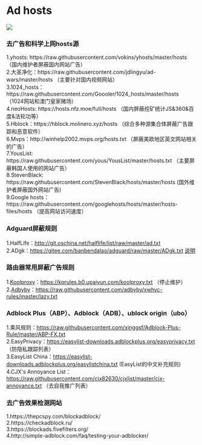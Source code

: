 <h1>Ad hosts</h1>

![](https://raw.githubusercontent.com/otobtc/image/master/img/Girl.jpg)
<h3>去广告和科学上网hosts源</h3>
1.yhosts: https://raw.githubusercontent.com/vokins/yhosts/master/hosts  （国内维护者屏蔽国内网站广告）
<br/>
2.大圣净化：https://raw.githubusercontent.com/jdlingyu/ad-wars/master/hosts  （主要针对国内视频网站）
<br/>
3.1024_hosts：https://raw.githubusercontent.com/Goooler/1024_hosts/master/hosts  （1024网站和澳门皇家赌场）
<br/>
4.neoHosts: https://hosts.nfz.moe/full/hosts  （国内屏蔽挖矿统计JS&360&百度&法轮功等）
<br/>
5.Hblock：https://hblock.molinero.xyz/hosts  （综合多种源集合体屏蔽广告跟踪和恶意软件）
<br/>
6.Mvps：http://winhelp2002.mvps.org/hosts.txt  （屏蔽美欧地区英文网站相关的广告）
<br/>
7.YousList: https://raw.githubusercontent.com/yous/YousList/master/hosts.txt  （主要屏蔽韩国人使用的网站广告）
<br/>
8.StevenBlack: https://raw.githubusercontent.com/StevenBlack/hosts/master/hosts  (国外维护者屏蔽国外网站广告)
<br/>
9.Google hosts：https://raw.githubusercontent.com/googlehosts/hosts/master/hosts-files/hosts  （提高网站访问速度）
<br/>

### Adguard屏蔽规则
1.HalfLife：http://git.oschina.net/halflife/list/raw/master/ad.txt 
<br/>
2.ADgk：https://gitee.com/banbendalao/adguard/raw/master/ADgk.txt  [说明](https://gitee.com/banbendalao/adguard)
<br/>
### 路由器常用屏蔽广告规则
1.[Koolproxy](https://github.com/koolproxy/merlin-koolproxy)：https://kprules.b0.upaiyun.com/koolproxy.txt （停止维护）
<br/>
2.[Adbyby](https://github.com/adbyby/xwhyc-rules)：https://raw.githubusercontent.com/adbyby/xwhyc-rules/master/lazy.txt
<br/>
### Adblock Plus（ABP）、Adblock（ADB）、ublock origin（ubo）
1.乘风规则：https://raw.githubusercontent.com/xinggsf/Adblock-Plus-Rule/master/ABP-FX.txt
<br/>
2.EasyPrivacy：https://easylist-downloads.adblockplus.org/easyprivacy.txt （防隐私跟踪列表）
<br/>
3.EasyList China：https://easylist-downloads.adblockplus.org/easylistchina.txt  (EasyList的中文补充规则)
<br/>
4.CJX's Annoyance List：https://raw.githubusercontent.com/cjx82630/cjxlist/master/cjx-annoyance.txt （去自我推广列表）
<br/>



<h3>去广告效果检测网站</h3>
1.https://thepcspy.com/blockadblock/
<br/>
2.https://checkadblock.ru/
<br/>
3.https://blockads.fivefilters.org/
<br/>
4.http://simple-adblock.com/faq/testing-your-adblocker/
<br/>


